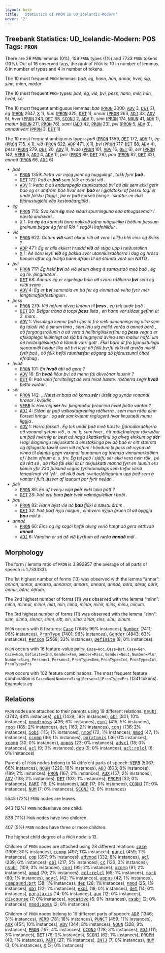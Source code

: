 ```yaml
---
layout: base
title:  'Statistics of PRON in UD_Icelandic-Modern'
udver: '2'
---
```


## Treebank Statistics: UD_Icelandic-Modern: POS Tags: `PRON`

There are 28 `PRON` lemmas (0%), 109 `PRON` types (1%) and 7733 `PRON` tokens (10%).
Out of 16 observed tags, the rank of `PRON` is: 10 in number of lemmas, 8 in number of types and 4 in number of tokens.

The 10 most frequent `PRON` lemmas: <em>það, ég, hann, hún, annar, hver, sig, sinn, minn, maður</em>

The 10 most frequent `PRON` types:  <em>það, ég, við, því, þess, hann, mér, hún, hvað, sér</em>

The 10 most frequent ambiguous lemmas: <em>það</em> (<tt><a href="is_modern-pos-PRON.html">PRON</a></tt> 3000, <tt><a href="is_modern-pos-ADV.html">ADV</a></tt> 3, <tt><a href="is_modern-pos-DET.html">DET</a></tt> 2), <em>ég</em> (<tt><a href="is_modern-pos-PRON.html">PRON</a></tt> 2647, <tt><a href="is_modern-pos-X.html">X</a></tt> 1), <em>hún</em> (<tt><a href="is_modern-pos-PRON.html">PRON</a></tt> 325, <tt><a href="is_modern-pos-DET.html">DET</a></tt> 1), <em>annar</em> (<tt><a href="is_modern-pos-PRON.html">PRON</a></tt> 263, <tt><a href="is_modern-pos-ADJ.html">ADJ</a></tt> 33, <tt><a href="is_modern-pos-ADV.html">ADV</a></tt> 5), <em>hver</em> (<tt><a href="is_modern-pos-PRON.html">PRON</a></tt> 243, <tt><a href="is_modern-pos-DET.html">DET</a></tt> 68, <tt><a href="is_modern-pos-SCONJ.html">SCONJ</a></tt> 2, <tt><a href="is_modern-pos-ADV.html">ADV</a></tt> 1), <em>sinn</em> (<tt><a href="is_modern-pos-PRON.html">PRON</a></tt> 174, <tt><a href="is_modern-pos-NOUN.html">NOUN</a></tt> 41, <tt><a href="is_modern-pos-ADV.html">ADV</a></tt> 1), <em>maður</em> (<tt><a href="is_modern-pos-NOUN.html">NOUN</a></tt> 211, <tt><a href="is_modern-pos-PRON.html">PRON</a></tt> 76), <em>sami</em> (<tt><a href="is_modern-pos-ADJ.html">ADJ</a></tt> 42, <tt><a href="is_modern-pos-PRON.html">PRON</a></tt> 23), <em>því</em> (<tt><a href="is_modern-pos-PRON.html">PRON</a></tt> 5, <tt><a href="is_modern-pos-ADV.html">ADV</a></tt> 3), <em>annaðhvort</em> (<tt><a href="is_modern-pos-PRON.html">PRON</a></tt> 3, <tt><a href="is_modern-pos-DET.html">DET</a></tt> 1)

The 10 most frequent ambiguous types:  <em>það</em> (<tt><a href="is_modern-pos-PRON.html">PRON</a></tt> 1359, <tt><a href="is_modern-pos-DET.html">DET</a></tt> 172, <tt><a href="is_modern-pos-ADV.html">ADV</a></tt> 1), <em>ég</em> (<tt><a href="is_modern-pos-PRON.html">PRON</a></tt> 715, <tt><a href="is_modern-pos-X.html">X</a></tt> 1), <em>við</em> (<tt><a href="is_modern-pos-PRON.html">PRON</a></tt> 622, <tt><a href="is_modern-pos-ADP.html">ADP</a></tt> 471, <tt><a href="is_modern-pos-X.html">X</a></tt> 1), <em>því</em> (<tt><a href="is_modern-pos-PRON.html">PRON</a></tt> 717, <tt><a href="is_modern-pos-DET.html">DET</a></tt> 68, <tt><a href="is_modern-pos-ADV.html">ADV</a></tt> 4), <em>þess</em> (<tt><a href="is_modern-pos-PRON.html">PRON</a></tt> 279, <tt><a href="is_modern-pos-DET.html">DET</a></tt> 20, <tt><a href="is_modern-pos-ADV.html">ADV</a></tt> 1), <em>hvað</em> (<tt><a href="is_modern-pos-PRON.html">PRON</a></tt> 101, <tt><a href="is_modern-pos-ADV.html">ADV</a></tt> 16, <tt><a href="is_modern-pos-DET.html">DET</a></tt> 6), <em>sér</em> (<tt><a href="is_modern-pos-PRON.html">PRON</a></tt> 142, <tt><a href="is_modern-pos-VERB.html">VERB</a></tt> 5, <tt><a href="is_modern-pos-ADJ.html">ADJ</a></tt> 4, <tt><a href="is_modern-pos-ADV.html">ADV</a></tt> 1), <em>þeir</em> (<tt><a href="is_modern-pos-PRON.html">PRON</a></tt> 89, <tt><a href="is_modern-pos-DET.html">DET</a></tt> 28), <em>þau</em> (<tt><a href="is_modern-pos-PRON.html">PRON</a></tt> 82, <tt><a href="is_modern-pos-DET.html">DET</a></tt> 32), <em>annað</em> (<tt><a href="is_modern-pos-PRON.html">PRON</a></tt> 66, <tt><a href="is_modern-pos-ADJ.html">ADJ</a></tt> 6)


* <em>það</em>
  * <tt><a href="is_modern-pos-PRON.html">PRON</a></tt> 1359: <em>Þetta var mjög pent og huggulegt , takk fyrir <b>það</b> .</em>
  * <tt><a href="is_modern-pos-DET.html">DET</a></tt> 172: <em>Það er <b>það</b> sem fólk er ósátt við .</em>
  * <tt><a href="is_modern-pos-ADV.html">ADV</a></tt> 1: <em>Þetta á að endurspegla raunkostnað því að allt sem ekki gerir það og er umfram það hvar sem <b>það</b> er í gjaldtöku af þessu tagi er undir fölsku flaggi , þá er það Forseti hringir . skattur en ekki þjónustugjöld eða kostnaðargjöld .</em>
* <em>ég</em>
  * <tt><a href="is_modern-pos-PRON.html">PRON</a></tt> 715: <em>Svo kem <b>ég</b> með síðari spurninguna eða athugasemdir í næsta andsvari .</em>
  * <tt><a href="is_modern-pos-X.html">X</a></tt> 1: <em>Þá <b>ég</b> ég kannski bara nokkuð jafna möguleika í báðum þessum greinum þegar ég fer til Ríó “ sagði Hrafnhildur .</em>
* <em>við</em>
  * <tt><a href="is_modern-pos-PRON.html">PRON</a></tt> 622: <em>Getum <b>við</b> sætt okkur við að vera í eilífu hléi eins og Sviss ?</em>
  * <tt><a href="is_modern-pos-ADP.html">ADP</a></tt> 471: <em>Ég er alls ekkert hrædd <b>við</b> að stíga upp í ræðustólinn .</em>
  * <tt><a href="is_modern-pos-X.html">X</a></tt> 1: <em>Að öðru leyti <b>við</b> ég þakka svör utanríkisráðherra í dag og hrósa honum aftur og hvetja hann áfram til að standa vörð um NATO .</em>
* <em>því</em>
  * <tt><a href="is_modern-pos-PRON.html">PRON</a></tt> 717: <em>Ég held <b>því</b> að við séum alveg á sama stað með það , ég og hv. þingmaður .</em>
  * <tt><a href="is_modern-pos-DET.html">DET</a></tt> 68: <em>Annars ég er eiginlega búin að svara ráðherra <b>því</b> sem ég vildi svara .</em>
  * <tt><a href="is_modern-pos-ADV.html">ADV</a></tt> 4: <em>Ég er <b>því</b> sammála en þá fer ég einmitt að velta fyrir mér langtímafjárfestingum .</em>
* <em>þess</em>
  * <tt><a href="is_modern-pos-PRON.html">PRON</a></tt> 279: <em>Við höfum alveg tímann til <b>þess</b> , ég tek undir það .</em>
  * <tt><a href="is_modern-pos-DET.html">DET</a></tt> 20: <em>Belgar tróna á toppi <b>þess</b> lista , en hann var síðast gefinn út 3. mars .</em>
  * <tt><a href="is_modern-pos-ADV.html">ADV</a></tt> 1: <em>Vissulega kemur það í ljós út frá reiði almennings og allra sem ég talaði við á sínum tíma , sem létu sig málið varða á annað borð , að forgangsröðunin á að vera á heilbrigðiskerfinu og <b>þess</b> vegna er afskaplega leiðinlegt að sjá þá hugmynd dvína sem maður hafði um að heilbrigðiskerfið á Íslandi væri gott . Ekki bara út frá þjónustulegu sjónarmiði heldur líka að því leyti að fólk þyrfti ekki að greiða mikið fyrir það , að fólk hefði raunhæfan aðgang að þjónustunni óháð efnahag .</em>
* <em>hvað</em>
  * <tt><a href="is_modern-pos-PRON.html">PRON</a></tt> 101: <em>En <b>hvað</b> átti að gera ?</em>
  * <tt><a href="is_modern-pos-ADV.html">ADV</a></tt> 16: <em>En <b>hvað</b> líður því að menn fái ákveðnar lausnir ?</em>
  * <tt><a href="is_modern-pos-DET.html">DET</a></tt> 6: <em>Það væri forvitnilegt að vita hvað hæstv. ráðherra segir <b>hvað</b> þetta varðar .</em>
* <em>sér</em>
  * <tt><a href="is_modern-pos-PRON.html">PRON</a></tt> 142: <em>„ Næst er bara að koma <b>sér</b> í úrslit og synda vonandi hraðar í kvöldin .</em>
  * <tt><a href="is_modern-pos-VERB.html">VERB</a></tt> 5: <em>Hvernig <b>sér</b> hv. þingmaður þróunina hvað þetta varðar ?</em>
  * <tt><a href="is_modern-pos-ADJ.html">ADJ</a></tt> 4: <em>Síðan er það valkostagreining ráðherra , sem mun ráða einn Forseti hringir . og <b>sér</b> samkvæmt reglugerð hvar línustæði munu liggja .</em>
  * <tt><a href="is_modern-pos-ADV.html">ADV</a></tt> 1: <em>Herra forseti . Ég tek undir það með hæstv. fjármálaráðherra að vonandi getum við , a. m. k. sum hver , átt málefnalegar rökræður um það hvernig er best að haga skattkerfinu og alveg einkum og <b>sér</b> í lagi álagningu tekjuskatts á einstaklinga því að það er eitt stærsta og öflugasta tækið sem við höfum í höndum til þess að reyna að vinna til dæmis gegn vaxandi launamun og bremsa vinnumarkaðinn af í þeim efnum o. s. frv. Ég tel það í sjálfu sér ekki vera nein rök , þó að rétt sé , að ríkið fái ekki út úr tekjuskatti manna fyrr en launin eru komin yfir 230 þúsund vegna fyrirkomulags sem hefur verið langalengi við lýði , að ríkið bæti sveitarfélögunum upp það sem á vantar í fullt útsvar af launum þar fyrir neðan .</em>
* <em>þeir</em>
  * <tt><a href="is_modern-pos-PRON.html">PRON</a></tt> 89: <em>En af hverju vilja <b>þeir</b> ekki taka þátt ?</em>
  * <tt><a href="is_modern-pos-DET.html">DET</a></tt> 28: <em>Það eru bara <b>þeir</b> tveir valmöguleikar í boði .</em>
* <em>þau</em>
  * <tt><a href="is_modern-pos-PRON.html">PRON</a></tt> 82: <em>Hann býst við að <b>þau</b> fjúki á næstu árum .</em>
  * <tt><a href="is_modern-pos-DET.html">DET</a></tt> 32: <em>Það þarf nýja nálgun , einhvern nýjan grunn til að byggja <b>þau</b> mál á .</em>
* <em>annað</em>
  * <tt><a href="is_modern-pos-PRON.html">PRON</a></tt> 66: <em>Eins og ég sagði hefði alveg verið hægt að gera eitthvað <b>annað</b> .</em>
  * <tt><a href="is_modern-pos-ADJ.html">ADJ</a></tt> 6: <em>Vandinn er sá að við þyrftum að ræða <b>annað</b> mál .</em>

## Morphology

The form / lemma ratio of `PRON` is 3.892857 (the average of all parts of speech is 1.733333).

The 1st highest number of forms (13) was observed with the lemma “annar”: <em>annan, annar, annarra, annarrar, annarri, annars, annað, aðra, aðrar, aðrir, önnur, öðru, öðrum</em>.

The 2nd highest number of forms (11) was observed with the lemma “minn”: <em>minn, minnar, minni, mitt, mín, mína, mínar, mínir, míns, mínu, mínum</em>.

The 3rd highest number of forms (11) was observed with the lemma “sinn”: <em>sinn, sinna, sinnar, sinni, sitt, sín, sína, sínar, síns, sínu, sínum</em>.

`PRON` occurs with 6 features: <tt><a href="is_modern-feat-Case.html">Case</a></tt> (7645; 99% instances), <tt><a href="is_modern-feat-Number.html">Number</a></tt> (7411; 96% instances), <tt><a href="is_modern-feat-PronType.html">PronType</a></tt> (7401; 96% instances), <tt><a href="is_modern-feat-Gender.html">Gender</a></tt> (4843; 63% instances), <tt><a href="is_modern-feat-Person.html">Person</a></tt> (2568; 33% instances), <tt><a href="is_modern-feat-Definite.html">Definite</a></tt> (8; 0% instances)

`PRON` occurs with 16 feature-value pairs: `Case=Acc`, `Case=Dat`, `Case=Gen`, `Case=Nom`, `Definite=Ind`, `Gender=Fem`, `Gender=Masc`, `Gender=Neut`, `Number=Plur`, `Number=Sing`, `Person=1`, `Person=2`, `PronType=Dem`, `PronType=Ind`, `PronType=Int`, `PronType=Prs`

`PRON` occurs with 102 feature combinations.
The most frequent feature combination is `Case=Nom|Number=Sing|Person=1|PronType=Prs` (1341 tokens).
Examples: <em>ég</em>


## Relations

`PRON` nodes are attached to their parents using 19 different relations: <tt><a href="is_modern-dep-nsubj.html">nsubj</a></tt> (3742; 48% instances), <tt><a href="is_modern-dep-obl.html">obl</a></tt> (1438; 19% instances), <tt><a href="is_modern-dep-obj.html">obj</a></tt> (801; 10% instances), <tt><a href="is_modern-dep-nmod-poss.html">nmod:poss</a></tt> (436; 6% instances), <tt><a href="is_modern-dep-expl.html">expl</a></tt> (415; 5% instances), <tt><a href="is_modern-dep-root.html">root</a></tt> (189; 2% instances), <tt><a href="is_modern-dep-det.html">det</a></tt> (163; 2% instances), <tt><a href="is_modern-dep-conj.html">conj</a></tt> (136; 2% instances), <tt><a href="is_modern-dep-iobj.html">iobj</a></tt> (115; 1% instances), <tt><a href="is_modern-dep-nmod.html">nmod</a></tt> (72; 1% instances), <tt><a href="is_modern-dep-amod.html">amod</a></tt> (47; 1% instances), <tt><a href="is_modern-dep-ccomp.html">ccomp</a></tt> (46; 1% instances), <tt><a href="is_modern-dep-parataxis.html">parataxis</a></tt> (36; 0% instances), <tt><a href="is_modern-dep-xcomp.html">xcomp</a></tt> (30; 0% instances), <tt><a href="is_modern-dep-appos.html">appos</a></tt> (23; 0% instances), <tt><a href="is_modern-dep-advcl.html">advcl</a></tt> (18; 0% instances), <tt><a href="is_modern-dep-acl.html">acl</a></tt> (9; 0% instances), <tt><a href="is_modern-dep-dep.html">dep</a></tt> (9; 0% instances), <tt><a href="is_modern-dep-acl-relcl.html">acl:relcl</a></tt> (8; 0% instances)

Parents of `PRON` nodes belong to 14 different parts of speech: <tt><a href="is_modern-pos-VERB.html">VERB</a></tt> (5067; 66% instances), <tt><a href="is_modern-pos-NOUN.html">NOUN</a></tt> (1220; 16% instances), <tt><a href="is_modern-pos-ADJ.html">ADJ</a></tt> (603; 8% instances),  (189; 2% instances), <tt><a href="is_modern-pos-PRON.html">PRON</a></tt> (167; 2% instances), <tt><a href="is_modern-pos-AUX.html">AUX</a></tt> (157; 2% instances), <tt><a href="is_modern-pos-ADV.html">ADV</a></tt> (138; 2% instances), <tt><a href="is_modern-pos-DET.html">DET</a></tt> (103; 1% instances), <tt><a href="is_modern-pos-PROPN.html">PROPN</a></tt> (32; 0% instances), <tt><a href="is_modern-pos-PART.html">PART</a></tt> (19; 0% instances), <tt><a href="is_modern-pos-ADP.html">ADP</a></tt> (17; 0% instances), <tt><a href="is_modern-pos-CCONJ.html">CCONJ</a></tt> (11; 0% instances), <tt><a href="is_modern-pos-NUM.html">NUM</a></tt> (7; 0% instances), <tt><a href="is_modern-pos-SCONJ.html">SCONJ</a></tt> (3; 0% instances)

5545 (72%) `PRON` nodes are leaves.

943 (12%) `PRON` nodes have one child.

838 (11%) `PRON` nodes have two children.

407 (5%) `PRON` nodes have three or more children.

The highest child degree of a `PRON` node is 13.

Children of `PRON` nodes are attached using 28 different relations: <tt><a href="is_modern-dep-case.html">case</a></tt> (1306; 30% instances), <tt><a href="is_modern-dep-ccomp.html">ccomp</a></tt> (497; 11% instances), <tt><a href="is_modern-dep-punct.html">punct</a></tt> (459; 11% instances), <tt><a href="is_modern-dep-cop.html">cop</a></tt> (397; 9% instances), <tt><a href="is_modern-dep-advmod.html">advmod</a></tt> (332; 8% instances), <tt><a href="is_modern-dep-acl.html">acl</a></tt> (239; 6% instances), <tt><a href="is_modern-dep-obl.html">obl</a></tt> (217; 5% instances), <tt><a href="is_modern-dep-cc.html">cc</a></tt> (126; 3% instances), <tt><a href="is_modern-dep-nsubj.html">nsubj</a></tt> (109; 3% instances), <tt><a href="is_modern-dep-conj.html">conj</a></tt> (95; 2% instances), <tt><a href="is_modern-dep-xcomp.html">xcomp</a></tt> (91; 2% instances), <tt><a href="is_modern-dep-amod.html">amod</a></tt> (70; 2% instances), <tt><a href="is_modern-dep-acl-relcl.html">acl:relcl</a></tt> (65; 1% instances), <tt><a href="is_modern-dep-mark.html">mark</a></tt> (60; 1% instances), <tt><a href="is_modern-dep-advcl.html">advcl</a></tt> (42; 1% instances), <tt><a href="is_modern-dep-appos.html">appos</a></tt> (42; 1% instances), <tt><a href="is_modern-dep-compound-prt.html">compound:prt</a></tt> (38; 1% instances), <tt><a href="is_modern-dep-dep.html">dep</a></tt> (28; 1% instances), <tt><a href="is_modern-dep-nmod.html">nmod</a></tt> (25; 1% instances), <tt><a href="is_modern-dep-obj.html">obj</a></tt> (22; 1% instances), <tt><a href="is_modern-dep-expl.html">expl</a></tt> (18; 0% instances), <tt><a href="is_modern-dep-det.html">det</a></tt> (14; 0% instances), <tt><a href="is_modern-dep-parataxis.html">parataxis</a></tt> (14; 0% instances), <tt><a href="is_modern-dep-aux.html">aux</a></tt> (12; 0% instances), <tt><a href="is_modern-dep-discourse.html">discourse</a></tt> (7; 0% instances), <tt><a href="is_modern-dep-vocative.html">vocative</a></tt> (6; 0% instances), <tt><a href="is_modern-dep-csubj.html">csubj</a></tt> (2; 0% instances), <tt><a href="is_modern-dep-nmod-poss.html">nmod:poss</a></tt> (2; 0% instances)

Children of `PRON` nodes belong to 16 different parts of speech: <tt><a href="is_modern-pos-ADP.html">ADP</a></tt> (1346; 31% instances), <tt><a href="is_modern-pos-VERB.html">VERB</a></tt> (781; 18% instances), <tt><a href="is_modern-pos-PUNCT.html">PUNCT</a></tt> (459; 11% instances), <tt><a href="is_modern-pos-AUX.html">AUX</a></tt> (454; 10% instances), <tt><a href="is_modern-pos-ADV.html">ADV</a></tt> (344; 8% instances), <tt><a href="is_modern-pos-NOUN.html">NOUN</a></tt> (328; 8% instances), <tt><a href="is_modern-pos-PRON.html">PRON</a></tt> (167; 4% instances), <tt><a href="is_modern-pos-CCONJ.html">CCONJ</a></tt> (128; 3% instances), <tt><a href="is_modern-pos-ADJ.html">ADJ</a></tt> (111; 3% instances), <tt><a href="is_modern-pos-DET.html">DET</a></tt> (76; 2% instances), <tt><a href="is_modern-pos-SCONJ.html">SCONJ</a></tt> (62; 1% instances), <tt><a href="is_modern-pos-PROPN.html">PROPN</a></tt> (40; 1% instances), <tt><a href="is_modern-pos-PART.html">PART</a></tt> (27; 1% instances), <tt><a href="is_modern-pos-INTJ.html">INTJ</a></tt> (7; 0% instances), <tt><a href="is_modern-pos-NUM.html">NUM</a></tt> (3; 0% instances), <tt><a href="is_modern-pos-X.html">X</a></tt> (2; 0% instances)

